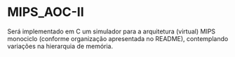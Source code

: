 # MIPS_AOC-II
Será implementado em C um simulador para a arquitetura (virtual) MIPS monociclo (conforme organização apresentada no README), contemplando variações na hierarquia de memória.
